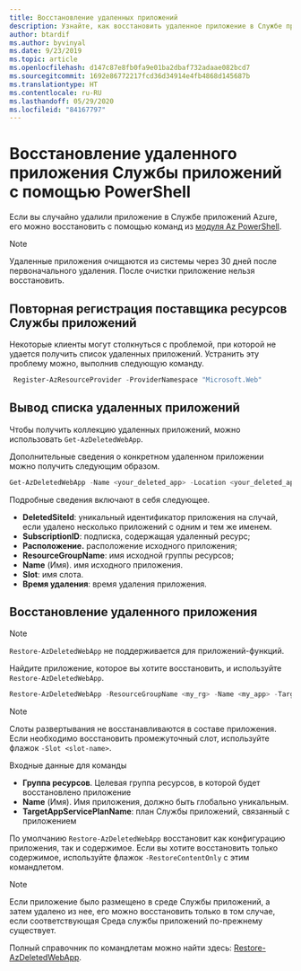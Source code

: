 ```yaml
---
title: Восстановление удаленных приложений
description: Узнайте, как восстановить удаленное приложение в Службе приложений Azure. Избегайте проблем, вызванных случайным удалением приложения.
author: btardif
ms.author: byvinyal
ms.date: 9/23/2019
ms.topic: article
ms.openlocfilehash: d147c87e8fb0fa9e01ba2dbaf732adaae082bcd7
ms.sourcegitcommit: 1692e86772217fcd36d34914e4fb4868d145687b
ms.translationtype: HT
ms.contentlocale: ru-RU
ms.lasthandoff: 05/29/2020
ms.locfileid: "84167797"
---
```

# <a name="restore-deleted-app-service-app-using-powershell"></a>Восстановление удаленного приложения Службы приложений с помощью PowerShell

Если вы случайно удалили приложение в Службе приложений Azure, его можно восстановить с помощью команд из [модуля Az PowerShell](https://docs.microsoft.com/powershell/azure/?view=azps-2.6.0&viewFallbackFrom=azps-2.2.0).

> [!NOTE]
> Удаленные приложения очищаются из системы через 30 дней после первоначального удаления. После очистки приложение нельзя восстановить.
>

## <a name="re-register-app-service-resource-provider"></a>Повторная регистрация поставщика ресурсов Службы приложений
Некоторые клиенты могут столкнуться с проблемой, при которой не удается получить список удаленных приложений. Устранить эту проблему можно, выполнив следующую команду.

```powershell
 Register-AzResourceProvider -ProviderNamespace "Microsoft.Web"
```

## <a name="list-deleted-apps"></a>Вывод списка удаленных приложений

Чтобы получить коллекцию удаленных приложений, можно использовать `Get-AzDeletedWebApp`.

Дополнительные сведения о конкретном удаленном приложении можно получить следующим образом.

```powershell
Get-AzDeletedWebApp -Name <your_deleted_app> -Location <your_deleted_app_location> 
```

Подробные сведения включают в себя следующее.

- **DeletedSiteId**: уникальный идентификатор приложения на случай, если удалено несколько приложений с одним и тем же именем.
- **SubscriptionID**: подписка, содержащая удаленный ресурс;
- **Расположение.** расположение исходного приложения;
- **ResourceGroupName**: имя исходной группы ресурсов;
- **Name** (Имя). имя исходного приложения.
- **Slot**: имя слота.
- **Время удаления**: время удаления приложения.  

## <a name="restore-deleted-app"></a>Восстановление удаленного приложения
>[!NOTE]
> `Restore-AzDeletedWebApp` не поддерживается для приложений-функций.

Найдите приложение, которое вы хотите восстановить, и используйте `Restore-AzDeletedWebApp`.

```powershell
Restore-AzDeletedWebApp -ResourceGroupName <my_rg> -Name <my_app> -TargetAppServicePlanName <my_asp>
```
> [!NOTE]
> Слоты развертывания не восстанавливаются в составе приложения. Если необходимо восстановить промежуточный слот, используйте флажок `-Slot <slot-name>`.
>

Входные данные для команды

- **Группа ресурсов**. Целевая группа ресурсов, в которой будет восстановлено приложение
- **Name** (Имя). Имя приложения, должно быть глобально уникальным.
- **TargetAppServicePlanName**: план Службы приложений, связанный с приложением

По умолчанию `Restore-AzDeletedWebApp` восстановит как конфигурацию приложения, так и содержимое. Если вы хотите восстановить только содержимое, используйте флажок `-RestoreContentOnly` с этим командлетом.

> [!NOTE]
> Если приложение было размещено в среде Службы приложений, а затем удалено из нее, его можно восстановить только в том случае, если соответствующая Среда службы приложений по-прежнему существует.
>

Полный справочник по командлетам можно найти здесь: [Restore-AzDeletedWebApp](https://docs.microsoft.com/powershell/module/az.websites/restore-azdeletedwebapp).
